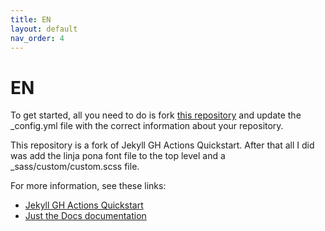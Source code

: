 ```yaml
---
title: EN
layout: default
nav_order: 4
---
```


# EN

<span class="eng">To get started, all you need to do is fork [this repository](https://github.com/joelthomastr/lipu-sulilonsitelen-pona) and update the _config.yml file with the correct information about your repository.</span>

<span class="eng">This repository is a fork of Jekyll GH Actions Quickstart. After that all I did was add the linja pona font file to the top level and a _sass/custom/custom.scss file.</span>

<span class="eng">For more information, see these links:</span>

- <span class="eng">[Jekyll GH Actions Quickstart](https://michaelcurrin.github.io/jekyll-gh-actions-quickstart/)</span>
- <span class="eng">[Just the Docs documentation](https://pmarsceill.github.io/just-the-docs/)</span>
